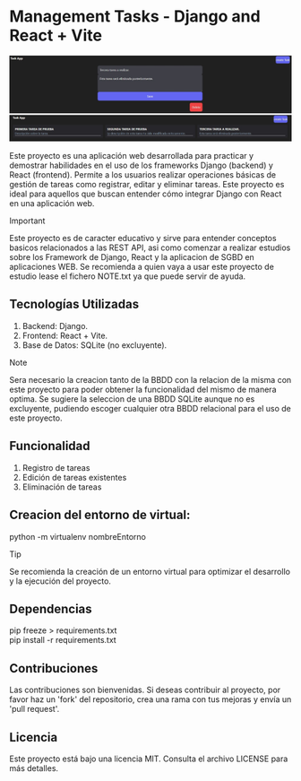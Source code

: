# Management Tasks - Django and React + Vite

![img](images/img_2.jpg)
![img](images/img_1.jpg)

Este proyecto es una aplicación web desarrollada para practicar y demostrar habilidades en el uso de los frameworks Django (backend) y React (frontend). Permite a los usuarios realizar operaciones básicas de gestión de tareas como registrar, editar y eliminar tareas. Este proyecto es ideal para aquellos que buscan entender cómo integrar Django con React en una aplicación web.

> [!IMPORTANT]
Este proyecto es de caracter educativo y sirve para entender conceptos basicos relacionados a las REST API, asi como comenzar a realizar estudios sobre los Framework de Django, React y la aplicacion de SGBD en aplicaciones WEB. Se recomienda a quien vaya a usar este proyecto de estudio lease el fichero NOTE.txt ya que puede servir de ayuda.

## Tecnologías Utilizadas
1. Backend: Django.
2. Frontend: React + Vite.
3. Base de Datos: SQLite (no excluyente).

> [!NOTE]
Sera necesario la creacion tanto de la BBDD con la relacion de la misma con este proyecto para poder obtener la funcionalidad del mismo de manera optima. Se sugiere la seleccion de una BBDD SQLite aunque no es excluyente, pudiendo escoger cualquier otra BBDD relacional para el uso de este proyecto.

## Funcionalidad
1. Registro de tareas
2. Edición de tareas existentes
3. Eliminación de tareas

## Creacion del entorno de virtual:
python -m virtualenv nombreEntorno

> [!TIP]
Se recomienda la creación de un entorno virtual para optimizar el desarrollo y la ejecución del proyecto.

## Dependencias
pip freeze > requirements.txt  
pip install -r requirements.txt

## Contribuciones
Las contribuciones son bienvenidas. Si deseas contribuir al proyecto, por favor haz un 'fork' del repositorio, crea una rama con tus mejoras y envía un 'pull request'.

## Licencia
Este proyecto está bajo una licencia MIT. Consulta el archivo LICENSE para más detalles.
